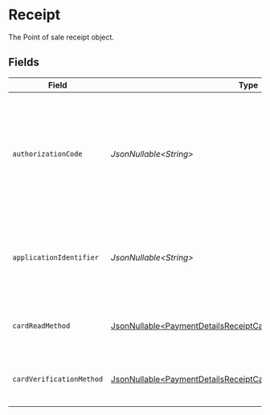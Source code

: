 # Receipt

The Point of sale receipt object.


## Fields

| Field                                                                                                                                                | Type                                                                                                                                                 | Required                                                                                                                                             | Description                                                                                                                                          | Example                                                                                                                                              |
| ---------------------------------------------------------------------------------------------------------------------------------------------------- | ---------------------------------------------------------------------------------------------------------------------------------------------------- | ---------------------------------------------------------------------------------------------------------------------------------------------------- | ---------------------------------------------------------------------------------------------------------------------------------------------------- | ---------------------------------------------------------------------------------------------------------------------------------------------------- |
| `authorizationCode`                                                                                                                                  | *JsonNullable\<String>*                                                                                                                              | :heavy_minus_sign:                                                                                                                                   | A unique code provided by the cardholder’s bank to confirm that the transaction was successfully approved.                                           | ...                                                                                                                                                  |
| `applicationIdentifier`                                                                                                                              | *JsonNullable\<String>*                                                                                                                              | :heavy_minus_sign:                                                                                                                                   | The unique number that identifies a specific payment application on a chip card.                                                                     | ...                                                                                                                                                  |
| `cardReadMethod`                                                                                                                                     | [JsonNullable\<PaymentDetailsReceiptCardReadMethodResponse>](../../models/components/PaymentDetailsReceiptCardReadMethodResponse.md)                 | :heavy_minus_sign:                                                                                                                                   | The method by which the card was read by the terminal.                                                                                               | contactless                                                                                                                                          |
| `cardVerificationMethod`                                                                                                                             | [JsonNullable\<PaymentDetailsReceiptCardVerificationMethodResponse>](../../models/components/PaymentDetailsReceiptCardVerificationMethodResponse.md) | :heavy_minus_sign:                                                                                                                                   | The method used to verify the cardholder's identity.                                                                                                 | no-cvm-required                                                                                                                                      |